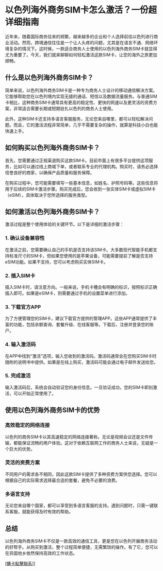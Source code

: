 # 以色列海外商务SIM卡怎么激活？一份超详细指南

近年来，随着国际商务往来的频繁，越来越多的企业和个人选择前往以色列进行商业活动。然而，跨境通信往往是一个让人头疼的问题，尤其是在语言不通、网络环境复杂的情况下。这时候，一款适合商务人士使用的以色列海外商务SIM卡就显得尤为重要了。今天，我们就来聊聊如何轻松激活这款SIM卡，让您的海外之旅更加顺畅。

## 什么是以色列海外商务SIM卡？

简单来说，以色列海外商务SIM卡是一种专为商务人士设计的移动通信解决方案。它能够帮助您在以色列境内实现无缝的通话、短信以及数据流量服务。与普通SIM卡相比，这种商务SIM卡通常具有更高的稳定性、更快的网速以及更灵活的资费方案，非常适合需要长期或短期驻扎以色列的商务人士使用。

此外，这种SIM卡还支持多语言客服服务，无论您来自哪里，都可以轻松解决问题。而且，它的激活流程非常简单，几乎不需要复杂的操作，就算是科技小白也能快速上手。

## 如何购买以色列海外商务SIM卡？

首先，您需要通过正规渠道购买这款SIM卡。目前市面上有很多平台提供这项服务，比如可以通过线上商城下单，或者联系专业的代理机构。购买时，请务必选择信誉良好的商家，以确保产品质量和服务保障。

在购买过程中，您可能需要填写一些基本信息，如姓名、护照号码等。这些信息将用于后续的SIM卡激活步骤。购买完成后，您会收到一张实体SIM卡或虚拟SIM卡（eSIM），具体取决于您所选择的服务类型。

## 如何激活以色列海外商务SIM卡？

激活过程是整个使用体验的关键环节。以下是详细的激活步骤：

### 1. 确认设备兼容性

在激活之前，您需要确认自己的手机是否支持该SIM卡。大多数现代智能手机都支持标准尺寸的SIM卡，但如果您使用的是苹果设备，可能需要提前了解是否支持eSIM功能。如果不支持，您可以考虑购买实体SIM卡。

### 2. 插入SIM卡

插入SIM卡时，请注意方向。一般来说，手机卡槽会有明确的标识，按照标识正确插入即可。如果是eSIM卡，则需要通过手机的设置菜单进行添加。

### 3. 下载官方APP

为了方便管理您的SIM卡，建议下载官方提供的管理APP。这些APP通常提供了丰富的功能，包括余额查询、套餐升级、在线客服等。下载后，注册并登录您的账户。

### 4. 输入激活码

在APP中找到“激活”选项，输入您收到的激活码。激活码通常会在您购买SIM卡时随附的说明书中提供。如果是在线上购买，激活码可能会通过电子邮件发送给您。

### 5. 完成激活

输入激活码后，系统会自动验证您的身份信息。一旦验证成功，您的SIM卡即刻激活，可以开始正常使用了。

## 使用以色列海外商务SIM卡的优势

### 高效稳定的网络连接

以色列的商务SIM卡以其高速稳定的网络连接著称。无论是视频会议还是文件传输，都能保证流畅的用户体验。这对于依赖互联网工作的商务人士来说，无疑是一个巨大的优势。

### 灵活的资费方案

不同用户的需求各不相同，因此这款SIM卡提供了多种资费方案供您选择。您可以根据自己的实际需求选择最合适的套餐，避免不必要的浪费。

### 多语言支持

无论您来自哪个国家，都可以享受到多语言客服的支持。遇到问题时，只需一键联系客服，就能获得及时有效的帮助。

## 总结

以色列海外商务SIM卡不仅是一款高效的通信工具，更是您在以色列开展商务活动的好帮手。从购买到激活，整个过程简单便捷，无需繁琐的操作。有了它，您可以在异国他乡依然保持高效的工作状态。

[[購卡點擊聯系](https://t.me/s/esim1088)]]